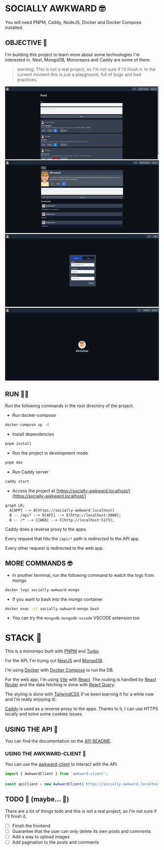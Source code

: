 # SOCIALLY AWKWARD 🤓

You will need PNPM, Caddy, NodeJS, Docker and Docker Compose installed.

## OBJECTIVE 🎯

I'm building this project to learn more about some technologies I'm interested in. Nest, MongoDB, Monorepos and Caddy are some of them.

> warning: This is not a real project, so I'm not sure if I'll finish it. In the current moment this is just a playground, full of bugs and bad practices.

![preview](.github/images/preview.png)
![post](.github/images/post.png)
![register](.github/images/register.png)
![profile](.github/images/profile.png)

## RUN 🏃‍♂️

Run the following commands in the root directory of the project.

- Run docker-compose

```bash
docker-compose up -d
```

- Install dependencies

```bash
pnpm install
```

- Run the project in development mode

```bash
pnpm dev
```

- Run Caddy server

```bash
caddy start
```

- Access the project at [https://socially-awkward.localhost/](https://socially-awkward.localhost/)

```mermaid
graph LR;
  A[APP] --> B[https://socially-awkward.localhost]
  B -- /api* --> D[API] --> E[http://localhost:3000];
  B -- /* --> C[WEB] --> F[http://localhost:5173];
```

Caddy does a reverse proxy to the apps.

Every request that hits the `/api/*` path is redirected to the API app.

Every other request is redirected to the web app.

## MORE COMMANDS 🤓

- In another terminal, run the following command to watch the logs from mongo

```bash
docker logs socially-awkward-mongo
```

- If you want to bash into the mongo container

```bash
docker exec -it socially-awkward-mongo bash
```

- You can try the `mongodb.mongodb-vscode` VSCODE extension too

# STACK 🥞

This is a monorepo built with [PNPM](https://pnpm.io/) and [Turbo](https://turbo.build/).

For the API, I'm trying out [NestJS](https://nestjs.com/) and [MongoDB](https://www.mongodb.com/).

I'm using [Docker](https://www.docker.com/) with [Docker Compose](https://docs.docker.com/compose/) to run the DB.

For the web app, I'm using [Vite](https://vitejs.dev/) with [React](https://react.dev/). The routing is handled by [React Router](https://reactrouter.com/) and the data fetching is done with [React Query](https://react-query.tanstack.com/).

The styling is done with [TailwindCSS](https://tailwindcss.com/) (I've been learning it for a while now and I'm really enjoying it).

[Caddy](https://caddyserver.com/) is used as a reverse proxy to the apps. Thanks to it, I can use HTTPS locally and solve some cookies issues.

## USING THE API 🤖

You can find the documentation on the [API README](./apps/api/README.md).

### USING THE AWKWARD-CLIENT 🤖

You can use the [awkward-client](./packages/awkward-client/) to interact with the API.

```ts
import { AwkwardClient } from 'awkward-client';

const apiClient = new AwkwardClient('https://socially-awkward.localhost/api');
```

## TODO 📝 (maybe... 🤔)

There are a lot of things todo and this is not a real project, so I'm not sure if I'll finish it.

- [ ] Finish the frontend
- [ ] Guarantee that the user can only delete its own posts and comments
- [ ] Add a way to upload images
- [ ] Add pagination to the posts and comments
